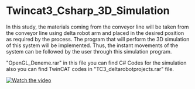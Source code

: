 # Twincat3_Csharp_3D_Simulation
In this study, the materials coming from the conveyor line will be taken from the conveyor line using delta robot arm and placed in the desired position as required by the process. The program that will perform the 3D simulation of this system will be implemented. Thus, the instant movements of the system can be followed by the user through this simulation program.

"OpenGL_Deneme.rar" in this file you can find C# Codes for the simulation also you can find TwinCAT codes in "TC3_deltarobotprojects.rar" file.


[![Watch the video](https://img.youtube.com/vi/0gQZ20m5Olw/maxresdefault.jpg)](https://youtu.be/0gQZ20m5Olw)



